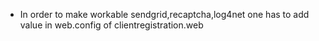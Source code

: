- In order to make workable sendgrid,recaptcha,log4net one has to add value in web.config of clientregistration.web
